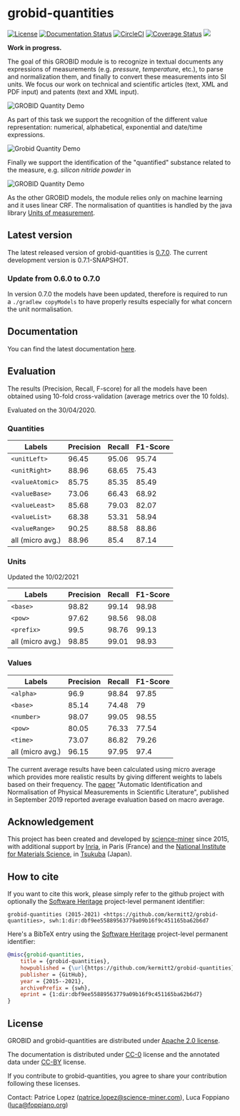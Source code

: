 # grobid-quantities

[![License](http://img.shields.io/:license-apache-blue.svg)](http://www.apache.org/licenses/LICENSE-2.0.html)
[![Documentation Status](https://readthedocs.org/projects/grobid-quantities/badge/?version=latest)](https://readthedocs.org/projects/grobid-quantities/?badge=latest)
[![CircleCI](https://circleci.com/gh/kermitt2/grobid-quantities.svg?style=svg)](https://circleci.com/gh/kermitt2/grobid-quantities)
[![Coverage Status](https://coveralls.io/repos/kermitt2/grobid-quantities/badge.svg)](https://coveralls.io/r/kermitt2/grobid-quantities)
[![](https://jitpack.io/v/kermitt2/grobid-quantities.svg)](https://jitpack.io/#kermitt2/grobid-quantities)

__Work in progress.__

The goal of this GROBID module is to recognize in textual documents any expressions of measurements (e.g. _pressure_, _temperature_, etc.), to parse and normalization them, and finally to convert these measurements into SI units. 
We focus our work on technical and scientific articles (text, XML and PDF input) and patents (text and XML input). 

![GROBID Quantity Demo](doc/img/Screenshot2.png)

As part of this task we support the recognition of the different value representation: numerical, alphabetical, exponential and date/time expressions. 

![Grobid Quantity Demo](doc/img/Screenshot7.png)

Finally we support the identification of the "quantified" substance related to the measure, e.g. _silicon nitride powder_ in 

![GROBID Quantity Demo](doc/img/Screenshot5.png)

As the other GROBID models, the module relies only on machine learning and it uses linear CRF. 
The normalisation of quantities is handled by the java library [Units of measurement](http://unitsofmeasurement.github.io/).  

## Latest version

The latest released version of grobid-quantities is [0.7.0](https://github.com/kermitt2/grobid-quantities/releases/tag/0.7.0). The current development version is 0.7.1-SNAPSHOT.

### Update from 0.6.0 to 0.7.0

In version 0.7.0 the models have been updated, therefore is required to run a `./gradlew copyModels` to have properly results especially for what concern the unit normalisation. 

## Documentation

You can find the latest documentation [here](http://grobid-quantities.readthedocs.io). 

## Evaluation
The results (Precision, Recall, F-score) for all the models have been obtained using 10-fold cross-validation (average metrics over the 10 folds). 

Evaluated on the 30/04/2020.

### Quantities     

| Labels          | Precision  | Recall      |  F1-Score     |
|-----------------|------------|-------------|---------------|
| `<unitLeft>`    | 96.45      |   95.06     |   95.74       |    
| `<unitRight>`   | 88.96      |   68.65     |   75.43       |    
| `<valueAtomic>` | 85.75      |   85.35     |   85.49       |    
| `<valueBase>`   | 73.06      |   66.43     |   68.92       |     
| `<valueLeast>`  | 85.68      |   79.03     |   82.07       |    
| `<valueList>`   | 68.38      |   53.31     |   58.94       |  
| `<valueRange>`  | 90.25      |   88.58     |   88.86       |  
| all (micro avg.)| 88.96      |   85.4      |   87.14       |      

### Units

Updated the 10/02/2021

| Labels          | Precision  | Recall      |  F1-Score     |
|---------------- |------------|-------------|---------------|
| `<base>`        | 98.82      | 99.14       |  98.98        |    
| `<pow>`         | 97.62      | 98.56       |  98.08        |    
| `<prefix>`      | 99.5       | 98.76       |  99.13        |    
| all (micro avg.)| 98.85      |  99.01      |  98.93        |

### Values 

| Labels          | Precision  | Recall      |  F1-Score     |
|-----------------|------------|-------------|---------------|
| `<alpha>`       | 96.9       |   98.84     |   97.85       |    
| `<base>`        | 85.14      |   74.48     |   79          |    
| `<number>`      | 98.07      |   99.05     |   98.55       |    
| `<pow>`         | 80.05      |   76.33     |   77.54       |     
| `<time>`        | 73.07      |   86.82     |   79.26       |    
| all (micro avg.)| 96.15      |   97.95     |   97.4        |

The current average results have been calculated using micro average which provides more realistic results by giving different weights to labels based on their frequency.
The [paper](https://doi.org/10.1145/3342558.3345411) "Automatic Identification and Normalisation of Physical Measurements in Scientific Literature", published in September 2019 reported average evaluation based on macro average. 

## Acknowledgement 

This project has been created and developed by [science-miner](https://science-miner.com) since 2015, with additional support by [Inria](http://www.inria.fr), in Paris (France) and the [National Institute for Materials Science](http://www.nims.go.jp), in [Tsukuba](https://en.wikipedia.org/wiki/Tsukuba,_Ibaraki) (Japan).

## How to cite

If you want to cite this work, please simply refer to the github project with optionally the [Software Heritage](https://www.softwareheritage.org/) project-level permanent identifier:

```
grobid-quantities (2015-2021) <https://github.com/kermitt2/grobid-quantities>, swh:1:dir:dbf9ee55889563779a09b16f9c451165ba62b6d7
```

Here's a BibTeX entry using the [Software Heritage](https://www.softwareheritage.org/) project-level permanent identifier:

```bibtex
@misc{grobid-quantities,
    title = {grobid-quantities},
    howpublished = {\url{https://github.com/kermitt2/grobid-quantities}},
    publisher = {GitHub},
    year = {2015--2021},
    archivePrefix = {swh},
    eprint = {1:dir:dbf9ee55889563779a09b16f9c451165ba62b6d7}
}
```

## License

GROBID and grobid-quantities are distributed under [Apache 2.0 license](http://www.apache.org/licenses/LICENSE-2.0). 

The documentation is distributed under [CC-0](https://creativecommons.org/publicdomain/zero/1.0/) license and the annotated data under [CC-BY](https://creativecommons.org/licenses/by/4.0/) license.

If you contribute to grobid-quantities, you agree to share your contribution following these licenses. 

Contact: Patrice Lopez (<patrice.lopez@science-miner.com>), Luca Foppiano (<luca@foppiano.org>)

